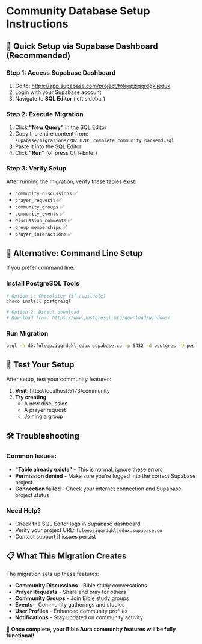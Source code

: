 # Community Database Setup Instructions

## 🚀 Quick Setup via Supabase Dashboard (Recommended)

### Step 1: Access Supabase Dashboard
1. Go to: https://app.supabase.com/project/foleepziqgrdgkljedux
2. Login with your Supabase account
3. Navigate to **SQL Editor** (left sidebar)

### Step 2: Execute Migration
1. Click **"New Query"** in the SQL Editor
2. Copy the entire content from: `supabase/migrations/20250205_complete_community_backend.sql`
3. Paste it into the SQL Editor
4. Click **"Run"** (or press Ctrl+Enter)

### Step 3: Verify Setup
After running the migration, verify these tables exist:
- `community_discussions` ✅
- `prayer_requests` ✅
- `community_groups` ✅ 
- `community_events` ✅
- `discussion_comments` ✅
- `group_memberships` ✅
- `prayer_interactions` ✅

## 🔧 Alternative: Command Line Setup

If you prefer command line:

### Install PostgreSQL Tools
```powershell
# Option 1: Chocolatey (if available)
choco install postgresql

# Option 2: Direct download
# Download from: https://www.postgresql.org/download/windows/
```

### Run Migration
```bash
psql -h db.foleepziqgrdgkljedux.supabase.co -p 5432 -d postgres -U postgres -f supabase/migrations/20250205_complete_community_backend.sql
```

## 🧪 Test Your Setup

After setup, test your community features:

1. **Visit**: http://localhost:5173/community
2. **Try creating**: 
   - A new discussion
   - A prayer request
   - Joining a group

## 🛠️ Troubleshooting

### Common Issues:
- **"Table already exists"** - This is normal, ignore these errors
- **Permission denied** - Make sure you're logged into the correct Supabase project
- **Connection failed** - Check your internet connection and Supabase project status

### Need Help?
- Check the SQL Editor logs in Supabase dashboard
- Verify your project URL: `foleepziqgrdgkljedux.supabase.co`
- Contact support if issues persist

## 📋 What This Migration Creates

The migration sets up these features:
- **Community Discussions** - Bible study conversations
- **Prayer Requests** - Share and pray for others
- **Community Groups** - Join Bible study groups
- **Events** - Community gatherings and studies
- **User Profiles** - Enhanced community profiles
- **Notifications** - Stay updated on community activity

🎉 **Once complete, your Bible Aura community features will be fully functional!** 
